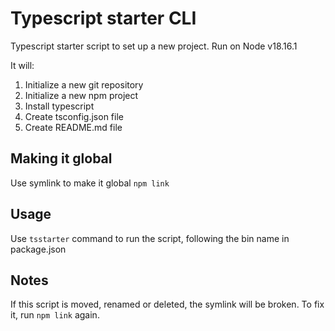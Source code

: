 # Typescript starter CLI

Typescript starter script to set up a new project.
Run on Node v18.16.1

It will: 

1. Initialize a new git repository
2. Initialize a new npm project
3. Install typescript
4. Create tsconfig.json file
5. Create README.md file

## Making it global

Use symlink to make it global `npm link`

## Usage
Use `tsstarter` command to run the script, following the bin name in package.json

## Notes
If this script is moved, renamed or deleted, the symlink will be broken. To fix it, run `npm link` again.